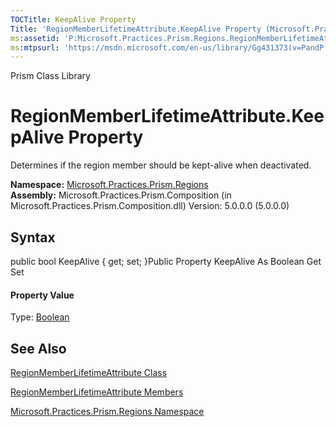 ```yaml
---
TOCTitle: KeepAlive Property
Title: 'RegionMemberLifetimeAttribute.KeepAlive Property (Microsoft.Practices.Prism.Regions)'
ms:assetid: 'P:Microsoft.Practices.Prism.Regions.RegionMemberLifetimeAttribute.KeepAlive'
ms:mtpsurl: 'https://msdn.microsoft.com/en-us/library/Gg431373(v=PandP.50)'
---
```


Prism Class Library

RegionMemberLifetimeAttribute.KeepAlive Property
====================================================

Determines if the region member should be kept-alive when deactivated.

**Namespace:** [Microsoft.Practices.Prism.Regions](https://msdn.microsoft.com/n:microsoft.practices.prism.regions)
**Assembly:** Microsoft.Practices.Prism.Composition (in Microsoft.Practices.Prism.Composition.dll) Version: 5.0.0.0 (5.0.0.0)

## Syntax


<span id="syntaxToggle"></span>public bool KeepAlive { get; set; }Public Property KeepAlive As Boolean Get Set
#### Property Value

Type: [Boolean](http://msdn2.microsoft.com/en-us/library/a28wyd50)

See Also
--------


[RegionMemberLifetimeAttribute Class](https://msdn.microsoft.com/t:microsoft.practices.prism.regions.regionmemberlifetimeattribute)

[RegionMemberLifetimeAttribute Members](https://msdn.microsoft.com/allmembers.t:microsoft.practices.prism.regions.regionmemberlifetimeattribute)

[Microsoft.Practices.Prism.Regions Namespace](https://msdn.microsoft.com/n:microsoft.practices.prism.regions)
